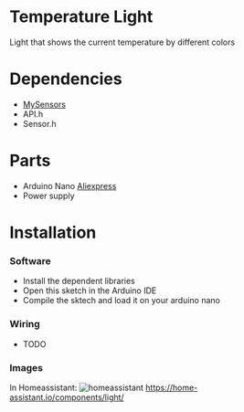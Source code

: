 # Temperature Light
Light that shows the current temperature by different colors


# Dependencies
+ [MySensors](https://github.com/mysensors/MySensors)
+ API.h
+ Sensor.h

# Parts
+ Arduino Nano [Aliexpress](https://de.aliexpress.com/wholesale?SearchText=arduino+nano)
+ Power supply

# Installation
### Software
+ Install the dependent libraries
+ Open this sketch in the Arduino IDE
+ Compile the sktech and load it on your arduino nano

### Wiring
+ TODO

### Images
In Homeassistant: ![homeassistant]()
https://home-assistant.io/components/light/
